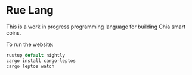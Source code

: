 # Rue Lang

This is a work in progress programming language for building Chia smart coins.

To run the website:

```rust
rustup default nightly
cargo install cargo-leptos
cargo leptos watch
```
